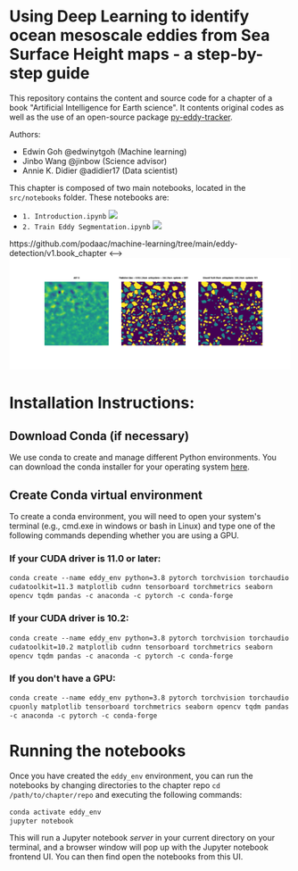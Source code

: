 # Using Deep Learning to identify ocean mesoscale eddies from Sea Surface Height maps - a step-by-step guide


This repository contains the content and source code for a chapter of a book "Artificial Intelligence for Earth science". It contents original codes as well as the use of an open-source package [py-eddy-tracker](https://py-eddy-tracker.readthedocs.io/en/stable/).

Authors: 

-  Edwin Goh @edwinytgoh (Machine learning)
-  Jinbo Wang @jinbow (Science advisor)
-  Annie K. Didier @adidier17 (Data scientist)

This chapter is composed of two main notebooks, located in the `src/notebooks` folder. These notebooks are:

- `1. Introduction.ipynb` <a href="https://colab.research.google.com/github/podaac/machine-learning/blob/main/eddy-detection/v1.book_chapter/src/notebooks/1. Introduction.ipynb"><img src="https://colab.research.google.com/assets/colab-badge.svg" height=14></a> 
- `2. Train Eddy Segmentation.ipynb` <a href="https://colab.research.google.com/github/podaac/machine-learning/blob/main/eddy-detection/v1.book_chapter/src/notebooks/2. Train Eddy Segmentation.ipynb"><img src="https://colab.research.google.com/assets/colab-badge.svg" height=14></a> 
<!--> https://github.com/podaac/machine-learning/tree/main/eddy-detection/v1.book_chapter <-->

<img src="src/notebooks/val_predictions.gif">


# Installation Instructions:
## Download Conda (if necessary)
We use conda to create and manage different Python environments. You can download the conda installer for your operating system [here](https://docs.conda.io/projects/conda/en/latest/user-guide/install/download.html).


## Create Conda virtual environment
To create a conda environment, you will need to open your system's terminal (e.g., cmd.exe in windows or bash in Linux) and type one of the following commands depending whether you are using a GPU. 

### If your CUDA driver is 11.0 or later:
```
conda create --name eddy_env python=3.8 pytorch torchvision torchaudio cudatoolkit=11.3 matplotlib cudnn tensorboard torchmetrics seaborn opencv tqdm pandas -c anaconda -c pytorch -c conda-forge
```

### If your CUDA driver is 10.2:
```
conda create --name eddy_env python=3.8 pytorch torchvision torchaudio cudatoolkit=10.2 matplotlib cudnn tensorboard torchmetrics seaborn opencv tqdm pandas -c anaconda -c pytorch -c conda-forge
```

### If you don't have a GPU:
```
conda create --name eddy_env python=3.8 pytorch torchvision torchaudio cpuonly matplotlib tensorboard torchmetrics seaborn opencv tqdm pandas -c anaconda -c pytorch -c conda-forge
```

# Running the notebooks
Once you have created the `eddy_env` environment, you can run the notebooks by changing directories to the chapter repo `cd /path/to/chapter/repo` and executing the following commands:

```
conda activate eddy_env
jupyter notebook
```

This will run a Jupyter notebook _server_ in your current directory on your terminal, and a browser window will pop up with the Jupyter notebook frontend UI. You can then find open the notebooks from this UI.
